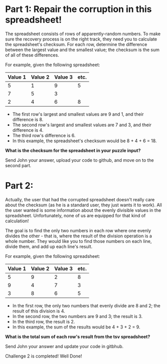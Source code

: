 # Part 1: Repair the corruption in this spreadsheet!

The spreadsheet consists of rows of apparently-random numbers. To make sure the recovery process is on the right track, they need you to calculate the spreadsheet's checksum. For each row, determine the difference between the largest value and the smallest value; the checksum is the sum of all of these differences.

For example, given the following spreadsheet:

| Value 1 | Value 2 | Value 3 | etc. | 
| --- | --- | --- | --- |
| 5 | 1 | 9 | 5 |
| 7 | 5 | 3 |
| 2 | 4 | 6 | 8 |

- The first row's largest and smallest values are 9 and 1, and their difference is 8.
- The second row's largest and smallest values are 7 and 3, and their difference is 4.
- The third row's difference is 6.
- In this example, the spreadsheet's checksum would be 8 + 4 + 6 = 18.

**What is the checksum for the spreadsheet in your puzzle input?**

Send John your answer, upload your code to github, and move on to the second part.

# Part 2:

Actually, the user that had the corrupted spreadsheet doesn't really care about the checksum (as he is a standard user, they just wants it to work). All the user wanted is some information about the evenly divisible values in the spreadsheet. Unfortunately, none of us are equipped for that kind of calculation!

The goal is to find the only two numbers in each row where one evenly divides the other - that is, where the result of the division operation is a whole number. They would like you to find those numbers on each line, divide them, and add up each line's result.

For example, given the following spreadsheet:

| Value 1 | Value 2 | Value 3 | etc. | 
| --- | --- | --- | --- |
| 5 | 9 | 2 | 8 |
| 9 | 4 | 7 | 3 |
| 3 | 8 | 6 | 5 |

- In the first row, the only two numbers that evenly divide are 8 and 2; the result of this division is 4.
- In the second row, the two numbers are 9 and 3; the result is 3.
- In the third row, the result is 2.
- In this example, the sum of the results would be 4 + 3 + 2 = 9.

**What is the total sum of each row's result from the tsv spreadsheet?**

Send John your answer and update your code in gitbhub.

Challenge 2 is completed! Well Done!
